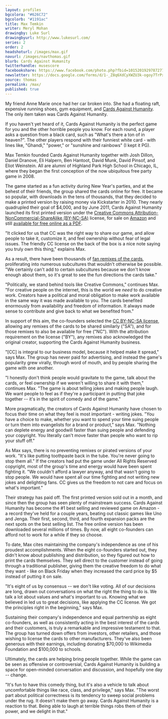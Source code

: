 ```yaml
---
layout: profiles
bgcolora: "#626C72"
bgcolorb: "#1191ac"
title: Max Temkin
writer: Meryl Mohan
drawingby: Luke Surl
drawingbyurl: http://www.lukesurl.com/
series: 2
order: 2
headshoturl: /images/max.gif
navurl: /images/navthomas.gif
blurb: Cards Against Humanity
twitterhandle: musescore
facebookshare: https://www.facebook.com/photo.php?fbid=10152019297872777
newsletter: https://docs.google.com/forms/d/1-_Z8q6XdCyXWZU3k-ogoy7TrPxhSN7nYHPvjj0MwogA/viewform?entry.239708838=Team+Open+-+Thomas&entry.1860916380&entry.1017428125&entry.1257771276
source: thomas
permalink: /max/
published: true
---
```


My friend Anne Marie once had her car broken into. She had a floating raft, expensive running shoes, gym equipment, and [Cards Against Humanity](http://cardsagainsthumanity.com/). The only item taken was Cards Against Humanity. 

If you haven't yet heard of it, Cards Against Humanity is the perfect game for you and the other horrible people you know. For each round, a player asks a question from a black card, such as "What's there a ton of in heaven?". The other players respond with their funniest white card - with lines like, "Ghandi," "power," or "sunshine and rainbows" (I kept it PG). 

Max Temkin founded Cards Against Humanity together with Josh Dillon, Daniel Dranove, Eli Halpern, Ben Hantoot, David Munk, David Pinsof, and Eliot Weinstein. All are alumni of Highland Park High School in Chicago, IL, where they began the first conception of the now ubiquitous free party game in 2008.
 
The game started as a fun activity during New Year's parties, and at the behest of their friends, the group shared the cards online for free. It became so popular, with downloads in the tens of thousands, that they decided to make a printed version by raising money via Kickstarter in 2010. They nearly quadrupled their goal of $4,000, and by June 2011, Cards Against Humanity launched its first printed version under the [Creative Commons Attribution-NonCommercial-ShareAlike (BY-NC-SA)](https://creativecommons.org/licenses/by-nc-sa/2.0/) license, for sale on [Amazon](http://www.amazon.com/Cards-Against-Humanity-LLC-CAHUS/dp/B004S8F7QM/ref=sr_1_1?ie=UTF8&qid=1396561080&sr=8-1&keywords=cards+against+humanity) and still [available for free online as a PDF](http://s3.amazonaws.com/cah/CAH_MainGame.pdf). 

"It clicked for us that CC was the right way to share our game, and allow people to take it, customize it, and feel ownership without fear of legal issues. The friendly CC license on the back of the box is a nice note saying you truly own this thing," explains Max. 

As a result, there have been thousands of [fan remixes of the cards](https://www.google.com/search?q=cards+against+humanity+custom+cards&rlz=1C5CHFA_enUS503US503&oq=cards+against+humanity+custom+cards&aqs=chrome..69i57j0l5.8568j0j7&sourceid=chrome&espv=210&es_sm=119&ie=UTF-8#q=cards+against+humanity+fan+cards), proliferating into numerous subcultures that wouldn't otherwise be possible. "We certainly can't add to certain subcultures because we don't know enough about them, so it's great to see the fun directions the cards take."

"Politically, we stand behind tools like Creative Commons," continues Max. "For creative people on the internet, this is the world we *need* to do creative work. Creators have a political and moral obligation to make work available in the same way it was made available to you. The cards benefited enormously from availability and freedom of information. It always made sense to contribute and give back to what we benefited from."

In support of this aim, the co-founders selected the [CC BY-NC-SA license](https://creativecommons.org/licenses/by-nc-sa/2.0/), allowing any remixes of the cards to be shared similarly ("SA"), and for those remixes to also be available for free ("NC"). With the attribution requirement on the license ("BY"), any remixes also acknowledged the original creator, supporting the Cards Against Humanity business.

"[CC] is integral to our business model, because it helped make it spread," says Max. The group has never paid for advertising, and instead the game's popularity grew virally, through word of mouth, and by people sharing the game with one another. 

"I honestly don't think people would gravitate to the game, talk about the cards, or feel ownership if we weren't willing to share it with them," continues Max. "The game is about telling jokes and making people laugh. We want people to feel as if they're a participant in putting that joke together -- it's in the spirit of comedy and of the game."

More pragmatically, the creators of Cards Against Humanity have chosen to focus their time on what they feel is most important - writing jokes. "You have a choice to make, whether you want to spend your time suing people or turn them into evangelists for a brand or product," says Max. "Nothing can deplete energy and goodwill faster than suing people and defending your copyright. You literally can't move faster than people who want to rip your stuff off."

As Max says, there is no preventing remixes or pirated versions of your work. "It's like putting toothpaste back in the tube. You're never going to stop them all." If the creators had put the game under All Rights Reserved copyright, most of the group's time and energy would have been spent fighting it. "We couldn't afford a lawyer anyway, and that wasn't going to stop people. We would have spent all our time fighting and not writing new jokes and delighting fans. CC gives us the freedom to not care and focus on what's important."

Their strategy has paid off. The first printed version sold out in a month, and since then the group has seen plenty of mainstream success. Cards Against Humanity has become the #1 best selling and reviewed game on Amazon -  a record they've held for a couple years, beating out classic games like Uno and Jenga. Their first, second, third, and fourth expansion packs are the next spots on the best selling list. The free online version has been downloaded several millions of times. By now, all eight co-founders can afford not to work for a while if they so choose.

To date, Max cites maintaining the company's independence as one of his proudest accomplishments. When the eight co-founders started out, they didn't know about publishing and distribution, so they figured out how to print the cards themselves. They sell direct to the customer instead of going through a traditional publisher, giving them the creative freedom to do what they want - like on Black Friday when they increased the card price by $5 instead of putting it on sale.

"It's eight of us by consensus -- we don't like voting. All of our decisions are long, drawn out conversations on what the right the thing to do is. We talk a lot about values and what's important to us. Knowing what we believed in led us to great decisions, like applying the CC license. We got the principles right in the beginning," says Max.
  
Sustaining their company's independence and equal partnership as eight co-founders, as well as consistently acting in the best interest of the cards and their customers, is truly a remarkable and impressive testament to that. The group has turned down offers from investors, other retailers, and those wishing to license the cards to other manufacturers. They've also been generous with their earnings, including donating $70,000 to Wikimedia Foundation and $100,000 to schools.

Ultimately, the cards are helping bring people together. While the game can be seen as offensive or controversial, Cards Against Humanity is building a space for open-minded conversation and discussion, and hopefully one day -- change.

"It's fun to have this comedy thing, but it's also a vehicle to talk about uncomfortable things like race, class, and privilege," says Max. "The worst part about political correctness is its tendency to sweep social problems under the rug. It doesn't make them go away. Cards Against Humanity is a reaction to that. Being able to laugh at terrible things robs them of their power, and we delight in that."
